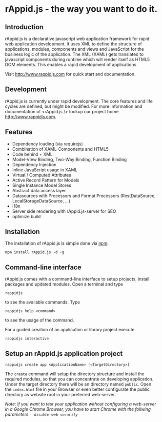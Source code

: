 # rAppid.js - the way you want to do it.
## Introduction

rAppid.js is a declarative javascript web application framework for rapid web application development. It uses XML to define the structure of applications, modules, components and views and JavaScript for the business logic of the application. The XML (XAML) gets translated to javascript components during runtime which will render itself as HTML5 DOM elements. This enables a rapid development of applications.

Visit http://www.rappidjs.com for quick start and documentation.

## Development

rAppid.js is currently under rapid development. The core features and life cycles are defined, but might be modified.
For more information and documentation of <rAppid.js /> lookup our project home http://www.rappidjs.com.

## Features 
* Dependency loading (via requirejs)
* Combination of XAML-Components and HTML5
* Code behind + XML
* Model-View Binding, Two-Way Binding, Function Binding
* Dependency Injection
* Inline JavaScript usage in XAML
* Virtual / Computed Attributes
* Active Record Pattern for Models
* Single Instance Model Stores
* Abstract data access layer
* Datasources with Processors and Format Processors (RestDataSource, LocalStorageDataSource, ...)
* i18n
* Server side rendering with rAppid.js-server for SEO
* optimize build

## Installation
The installation of rAppid.js is simple done via [npm](http://npmjs.org/).

```
npm install rAppid.js -d -g
```

## Command-line interface
rAppid.js comes with a command-line interface to setup projects, install packages and updated modules.
Open a terminal and type 

```
rappidjs
```

to see the available commands. Type 

```
rappidjs help <command> 
```

to see the usage of the command.


For a guided creation of an application or library project execute
```
rappidjs interactive
```

## Setup an rAppid.js application project 
```
rappidjs create app <ApplicationName> [<TargetDirectory>]
```

The ```create``` command will setup the directory structure and install the required modules, so that you can concentrate on developing application. Under the target directory there will be an directory named ```public```. Open the ```index.html``` file in your Browser or even better configurate the public directory as website root in your preferred web-server.

*Note: If you want to test your application without configuring a web-server in a Google Chrome Browser, you have to start Chrome with the follwing parameters ```--disable-web-security```*
